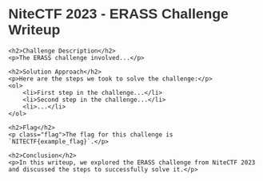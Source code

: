 <!DOCTYPE html>
<html>
<head>
    <style>
        body {
            font-family: Arial, sans-serif;
        }
        h1 {
            color: #333;
        }
        h2 {
            color: #666;
        }
        p {
            color: #999;
        }
        .flag {
            color: red;
            font-weight: bold;
        }
    </style>
</head>
<body>
    <h1>NiteCTF 2023 - ERASS Challenge Writeup</h1>

    <h2>Challenge Description</h2>
    <p>The ERASS challenge involved...</p>

    <h2>Solution Approach</h2>
    <p>Here are the steps we took to solve the challenge:</p>
    <ol>
        <li>First step in the challenge...</li>
        <li>Second step in the challenge...</li>
        <li>...</li>
    </ol>

    <h2>Flag</h2>
    <p class="flag">The flag for this challenge is `NITECTF{example_flag}`.</p>

    <h2>Conclusion</h2>
    <p>In this writeup, we explored the ERASS challenge from NiteCTF 2023 and discussed the steps to successfully solve it.</p>
</body>
</html>
